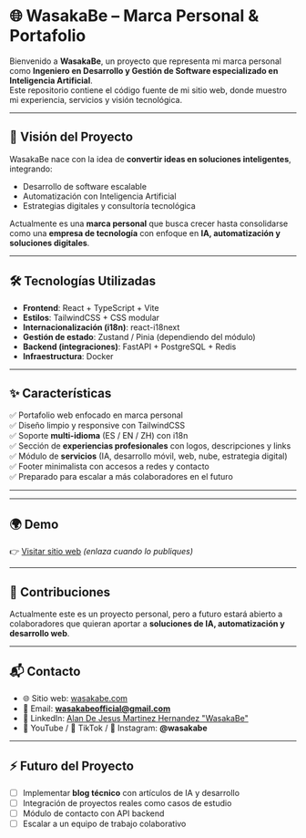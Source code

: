 # 🌐 WasakaBe – Marca Personal & Portafolio

Bienvenido a **WasakaBe**, un proyecto que representa mi marca personal como **Ingeniero en Desarrollo y Gestión de Software especializado en Inteligencia Artificial**.  
Este repositorio contiene el código fuente de mi sitio web, donde muestro mi experiencia, servicios y visión tecnológica.

---

## 🚀 Visión del Proyecto

WasakaBe nace con la idea de **convertir ideas en soluciones inteligentes**, integrando:

- Desarrollo de software escalable
- Automatización con Inteligencia Artificial
- Estrategias digitales y consultoría tecnológica

Actualmente es una **marca personal** que busca crecer hasta consolidarse como una **empresa de tecnología** con enfoque en **IA, automatización y soluciones digitales**.

---

## 🛠️ Tecnologías Utilizadas

- **Frontend**: React + TypeScript + Vite
- **Estilos**: TailwindCSS + CSS modular
- **Internacionalización (i18n)**: react-i18next
- **Gestión de estado**: Zustand / Pinia (dependiendo del módulo)
- **Backend (integraciones)**: FastAPI + PostgreSQL + Redis
- **Infraestructura**: Docker

---

## ✨ Características

✅ Portafolio web enfocado en marca personal  
✅ Diseño limpio y responsive con TailwindCSS  
✅ Soporte **multi-idioma** (ES / EN / ZH) con i18n  
✅ Sección de **experiencias profesionales** con logos, descripciones y links  
✅ Módulo de **servicios** (IA, desarrollo móvil, web, nube, estrategia digital)  
✅ Footer minimalista con accesos a redes y contacto  
✅ Preparado para escalar a más colaboradores en el futuro

---

---

## 🌍 Demo

👉 [Visitar sitio web](https://wasakabe.vercel.app/) _(enlaza cuando lo publiques)_

---

## 🤝 Contribuciones

Actualmente este es un proyecto personal, pero a futuro estará abierto a colaboradores que quieran aportar a **soluciones de IA, automatización y desarrollo web**.

---

## 📬 Contacto

- 🌐 Sitio web: [wasakabe.com](https://wasakabe.vercel.app/)
- 📧 Email: **wasakabeofficial@gmail.com**
- 💼 LinkedIn: [Alan De Jesus Martinez Hernandez "WasakaBe" ](https://www.linkedin.com/in/alandejesusmtz/)
- 🎥 YouTube / 📱 TikTok / 📸 Instagram: **@wasakabe**

---

## ⚡ Futuro del Proyecto

- [ ] Implementar **blog técnico** con artículos de IA y desarrollo
- [ ] Integración de proyectos reales como casos de estudio
- [ ] Módulo de contacto con API backend
- [ ] Escalar a un equipo de trabajo colaborativo
